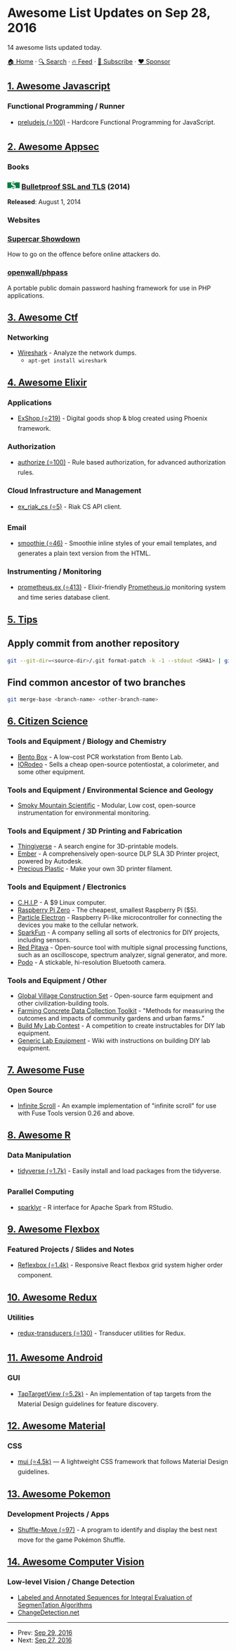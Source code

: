 # Awesome List Updates on Sep 28, 2016

14 awesome lists updated today.

[🏠 Home](/README.md) · [🔍 Search](https://www.trackawesomelist.com/search/) · [🔥 Feed](https://www.trackawesomelist.com/rss.xml) · [📮 Subscribe](https://trackawesomelist.us17.list-manage.com/subscribe?u=d2f0117aa829c83a63ec63c2f&id=36a103854c) · [❤️  Sponsor](https://github.com/sponsors/theowenyoung)



## [1. Awesome Javascript](/content/sorrycc/awesome-javascript/README.md)

### Functional Programming / Runner

*   [preludejs (⭐100)](https://github.com/alanrsoares/prelude-js) - Hardcore Functional Programming for JavaScript.

## [2. Awesome Appsec](/content/paragonie/awesome-appsec/README.md)

### Books

### ![nonfree](https://github.com/paragonie/awesome-appsec/raw/master/img/nonfree.png) [Bulletproof SSL and TLS](https://www.feistyduck.com/books/bulletproof-ssl-and-tls/) (2014)

**Released**: August 1, 2014

### Websites

### [Supercar Showdown](http://hackyourselffirst.troyhunt.com/)

How to go on the offence before online attackers do.
### [openwall/phpass](http://www.openwall.com/phpass/)

A portable public domain password hashing framework for use in PHP applications.

## [3. Awesome Ctf](/content/apsdehal/awesome-ctf/README.md)

### Networking

*   [Wireshark](https://www.wireshark.org/) - Analyze the network dumps.
    *   `apt-get install wireshark`

## [4. Awesome Elixir](/content/h4cc/awesome-elixir/README.md)

### Applications

*   [ExShop (⭐219)](https://github.com/authentic-pixels/ex-shop) - Digital goods shop & blog created using Phoenix framework.

### Authorization

*   [authorize (⭐100)](https://github.com/jfrolich/authorize) - Rule based authorization, for advanced authorization rules.

### Cloud Infrastructure and Management

*   [ex\_riak\_cs (⭐5)](https://github.com/ayrat555/ex_riak_cs) - Riak CS API client.

### Email

*   [smoothie (⭐46)](https://github.com/jfrolich/smoothie) - Smoothie inline styles of your email templates, and generates a plain text version from the HTML.

### Instrumenting / Monitoring

*   [prometheus.ex (⭐413)](https://github.com/deadtrickster/prometheus.ex) - Elixir-friendly [Prometheus.io](https://prometheus.io) monitoring system and time series database client.

## [5. Tips](/content/git-tips/tips/README.md)

## Apply commit from another repository

```sh
git --git-dir=<source-dir>/.git format-patch -k -1 --stdout <SHA1> | git am -3 -k
```
## Find common ancestor of two branches

```sh
git merge-base <branch-name> <other-branch-name>
```

## [6. Citizen Science](/content/dylanrees/citizen-science/README.md)

### Tools and Equipment / Biology and Chemistry

*   [Bento Box](https://www.bento.bio/) - A low-cost PCR workstation from Bento Lab.
*   [IORodeo](http://iorodeo.com/) - Sells a cheap open-source potentiostat, a colorimeter, and some other equipment.

### Tools and Equipment / Environmental Science and Geology

*   [Smoky Mountain Scientific](http://www.smokymtsci.com/) - Modular, Low cost, open-source instrumentation for environmental monitoring.

### Tools and Equipment / 3D Printing and Fabrication

*   [Thingiverse](https://www.thingiverse.com/) - A search engine for 3D-printable models.
*   [Ember](https://ember.autodesk.com/) - A comprehensively open-source DLP SLA 3D Printer project, powered by Autodesk.
*   [Precious Plastic](https://preciousplastic.com/en/videos/build/extrusion/) - Make your own 3D printer filament.

### Tools and Equipment / Electronics

*   [C.H.I.P](https://getchip.com/pages/chip) - A $9 Linux computer.
*   [Raspberry Pi Zero](https://www.raspberrypi.org/products/pi-zero/) - The cheapest, smallest Raspberry Pi ($5).
*   [Particle Electron](https://www.particle.io/products/hardware/electron-cellular-dev-kit?) - Raspberry Pi-like microcontroller for connecting the devices you make to the cellular network.
*   [SparkFun](https://www.sparkfun.com/) - A company selling all sorts of electronics for DIY projects, including sensors.
*   [Red Pitaya](http://redpitaya.com/) - Open-source tool with multiple signal processing functions, such as an oscilloscope, spectrum analyzer, signal generator, and more.
*   [Podo](http://podolabs.com/#buy) - A stickable, hi-resolution Bluetooth camera.

### Tools and Equipment / Other

*   [Global Village Construction Set](http://opensourceecology.org/gvcs/gvcs-machine-index/) - Open-source farm equipment and other civilization-building tools.
*   [Farming Concrete Data Collection Toolkit](https://farmingconcrete.org/toolkit/) - "Methods for measuring the outcomes and impacts of community gardens and urban farms."
*   [Build My Lab Contest](http://www.instructables.com/contest/buildmylab/) - A competition to create instructables for DIY lab equipment.
*   [Generic Lab Equipment](http://hackteria.org/wiki/Generic_Lab_Equipment) - Wiki with instructions on building DIY lab equipment.

## [7. Awesome Fuse](/content/fuse-compound/awesome-fuse/README.md)

### Open Source

*   [Infinite Scroll](https://bitbucket.org/uzeidurs/fuse-infinite-scroll/) - An example implementation of "infinite scroll" for use with Fuse Tools version 0.26 and above.

## [8. Awesome R](/content/qinwf/awesome-R/README.md)

### Data Manipulation

*   [tidyverse (⭐1.7k)](https://github.com/hadley/tidyverse) - Easily install and load packages from the tidyverse.

### Parallel Computing

*   [sparklyr](http://spark.rstudio.com/) - R interface for Apache Spark from RStudio.

## [9. Awesome Flexbox](/content/afonsopacifer/awesome-flexbox/README.md)

### Featured Projects / Slides and Notes

*   [Reflexbox (⭐1.4k)](https://github.com/jxnblk/reflexbox) - Responsive React flexbox grid system higher order component.

## [10. Awesome Redux](/content/brillout/awesome-redux/README.md)

### Utilities

*   [redux-transducers (⭐130)](https://github.com/acdlite/redux-transducers) - Transducer utilities for Redux.

## [11. Awesome Android](/content/JStumpp/awesome-android/README.md)

### GUI

*   [TapTargetView (⭐5.2k)](https://github.com/KeepSafe/TapTargetView) - An implementation of tap targets from the Material Design guidelines for feature discovery.

## [12. Awesome Material](/content/sachin1092/awesome-material/README.md)

### CSS

*   [mui (⭐4.5k)](https://github.com/muicss/mui) — A lightweight CSS framework that follows Material Design guidelines.

## [13. Awesome Pokemon](/content/tobiasbueschel/awesome-pokemon/README.md)

### Development Projects / Apps

*   [Shuffle-Move (⭐97)](https://github.com/Loreinator/Shuffle-Move) - A program to identify and display the best next move for the game Pokémon Shuffle.

## [14. Awesome Computer Vision](/content/jbhuang0604/awesome-computer-vision/README.md)

### Low-level Vision / Change Detection

*   [Labeled and Annotated Sequences for Integral Evaluation of SegmenTation Algorithms](http://www.gti.ssr.upm.es/data/LASIESTA)
*   [ChangeDetection.net](http://www.changedetection.net/)

---

- Prev: [Sep 29, 2016](/content/2016/09/29/README.md)
- Next: [Sep 27, 2016](/content/2016/09/27/README.md)